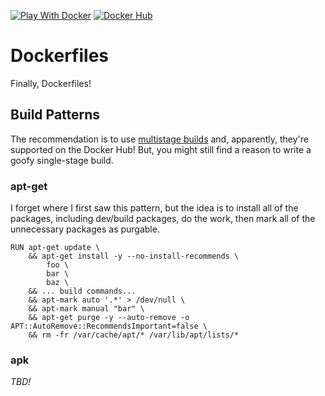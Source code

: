 [![Play With Docker](https://img.shields.io/badge/labs-play--with--docker.com-blue.svg)](https://labs.play-with-docker.com/) [![Docker Hub](https://img.shields.io/badge/docker%20hub-anthonymastrean-blue.svg)](https://hub.docker.com/u/anthonymastrean/)

# Dockerfiles

Finally, Dockerfiles!

## Build Patterns

The recommendation is to use [multistage builds](https://docs.docker.com/develop/develop-images/multistage-build/) and, apparently, they're supported on the Docker Hub! But, you might still find a reason to write a goofy single-stage build.

### apt-get

I forget where I first saw this pattern, but the idea is to install all of the packages, including dev/build packages, do the work, then mark all of the unnecessary packages as purgable.

```
RUN apt-get update \
    && apt-get install -y --no-install-recommends \
        foo \
        bar \
        baz \
    && ... build commands... 
    && apt-mark auto '.*' > /dev/null \
    && apt-mark manual "bar" \
    && apt-get purge -y --auto-remove -o APT::AutoRemove::RecommendsImportant=false \
    && rm -fr /var/cache/apt/* /var/lib/apt/lists/*
```

### apk

_TBD!_
